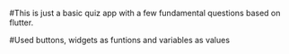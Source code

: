 #This is just a basic quiz app with a few fundamental questions based on flutter.

#Used buttons, widgets as funtions and variables as values